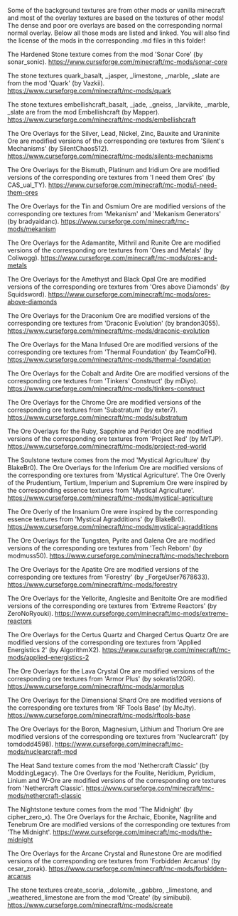 Some of the background textures are from other mods or vanilla minecraft
and most of the overlay textures are based on the textures of other mods!
The dense and poor ore overlays are based on the corresponding normal normal overlay.
Below all those mods are listed and linked.
You will also find the license of the mods in the corresponding .md files in this folder!

The Hardened Stone texture comes from the mod 'Sonar Core' (by sonar_sonic).
https://www.curseforge.com/minecraft/mc-mods/sonar-core

The stone textures quark_basalt, _jasper, _limestone, _marble, _slate are from the mod 'Quark' (by Vazkii).
https://www.curseforge.com/minecraft/mc-mods/quark

The stone textures embellishcraft_basalt, _jade, _gneiss, _larvikite, _marble, _slate are from the mod Embellishcraft (by Mapper).
https://www.curseforge.com/minecraft/mc-mods/embellishcraft

The Ore Overlays for the Silver, Lead, Nickel, Zinc, Bauxite and Uraninite Ore are modified versions of the corresponding ore textures from 'Silent's Mechanisms' (by SilentChaos512).
https://www.curseforge.com/minecraft/mc-mods/silents-mechanisms

The Ore Overlays for the Bismuth, Platinum and Iridium Ore are modified versions of the corresponding ore textures from 'I need them Ores' (by CAS_ual_TY).
https://www.curseforge.com/minecraft/mc-mods/i-need-them-ores

The Ore Overlays for the Tin and Osmium Ore are modified versions of the corresponding ore textures from 'Mekanism' and 'Mekanism Generators' (by bradyaidanc).
https://www.curseforge.com/minecraft/mc-mods/mekanism

The Ore Overlays for the Adamantite, Mithril and Runite Ore are modified versions of the corresponding ore textures from 'Ores and Metals' (by Coliwogg).
https://www.curseforge.com/minecraft/mc-mods/ores-and-metals

The Ore Overlays for the Amethyst and Black Opal Ore are modified versions of the corresponding ore textures from 'Ores above Diamonds' (by Squidsword).
https://www.curseforge.com/minecraft/mc-mods/ores-above-diamonds

The Ore Overlays for the Draconium Ore are modified versions of the corresponding ore textures from 'Draconic Evolution' (by brandon3055).
https://www.curseforge.com/minecraft/mc-mods/draconic-evolution

The Ore Overlays for the Mana Infused Ore are modified versions of the corresponding ore textures from 'Thermal Foundation' (by TeamCoFH).
https://www.curseforge.com/minecraft/mc-mods/thermal-foundation

The Ore Overlays for the Cobalt and Ardite Ore are modified versions of the corresponding ore textures from 'Tinkers' Construct' (by mDiyo).
https://www.curseforge.com/minecraft/mc-mods/tinkers-construct

The Ore Overlays for the Chrome Ore are modified versions of the corresponding ore textures from 'Substratum' (by exter7).
https://www.curseforge.com/minecraft/mc-mods/substratum

The Ore Overlays for the Ruby, Sapphire and Peridot Ore are modified versions of the corresponding ore textures from 'Project Red' (by MrTJP).
https://www.curseforge.com/minecraft/mc-mods/project-red-world

The Soulstone texture comes from the mod 'Mystical Agriculture' (by BlakeBr0).
The Ore Overlays for the Inferium Ore are modified versions of the corresponding ore textures from 'Mystical Agriculture'.
The Ore Overly of the Prudentium, Tertium, Imperium and Supremium Ore were inspired by the corresponding essence textures from 'Mystical Agriculture'.
https://www.curseforge.com/minecraft/mc-mods/mystical-agriculture

The Ore Overly of the Insanium Ore were inspired by the corresponding essence textures from 'Mystical Agradditions' (by BlakeBr0).
https://www.curseforge.com/minecraft/mc-mods/mystical-agradditions

The Ore Overlays for the Tungsten, Pyrite and Galena Ore are modified versions of the corresponding ore textures from 'Tech Reborn' (by modmuss50).
https://www.curseforge.com/minecraft/mc-mods/techreborn

The Ore Overlays for the Apatite Ore are modified versions of the corresponding ore textures from 'Forestry' (by _ForgeUser7678633).
https://www.curseforge.com/minecraft/mc-mods/forestry

The Ore Overlays for the Yellorite, Anglesite and Benitoite Ore are modified versions of the corresponding ore textures from 'Extreme Reactors' (by ZeroNoRyouki).
https://www.curseforge.com/minecraft/mc-mods/extreme-reactors

The Ore Overlays for the Certus Quartz and Charged Certus Quartz Ore are modified versions of the corresponding ore textures from 'Applied Energistics 2' (by AlgorithmX2).
https://www.curseforge.com/minecraft/mc-mods/applied-energistics-2

The Ore Overlays for the Lava Crystal Ore are modified versions of the corresponding ore textures from 'Armor Plus' (by sokratis12GR).
https://www.curseforge.com/minecraft/mc-mods/armorplus

The Ore Overlays for the Dimensional Shard Ore are modified versions of the corresponding ore textures from 'RF Tools Base' (by McJty).
https://www.curseforge.com/minecraft/mc-mods/rftools-base

The Ore Overlays for the Boron, Magnesium, Lithium and Thorium Ore are modified versions of the corresponding ore textures from 'Nuclearcraft' (by tomdodd4598).
https://www.curseforge.com/minecraft/mc-mods/nuclearcraft-mod

The Heat Sand texture comes from the mod 'Nethercraft Classic' (by ModdingLegacy).
The Ore Overlays for the Foulite, Neridium, Pyridium, Linium and W-Ore are modified versions of the corresponding ore textures from 'Nethercraft Classic'.
https://www.curseforge.com/minecraft/mc-mods/nethercraft-classic

The Nightstone texture comes from the mod 'The Midnight' (by cipher_zero_x).
The Ore Overlays for the Archaic, Ebonite, Nagrilite and Tenebrum Ore are modified versions of the corresponding ore textures from 'The Midnight'.
https://www.curseforge.com/minecraft/mc-mods/the-midnight

The Ore Overlays for the Arcane Crystal and Runestone Ore are modified versions of the corresponding ore textures from 'Forbidden Arcanus' (by cesar_zorak).
https://www.curseforge.com/minecraft/mc-mods/forbidden-arcanus

The stone textures create_scoria, _dolomite, _gabbro, _limestone, and _weathered_limestone are from the mod 'Create' (by simibubi).
https://www.curseforge.com/minecraft/mc-mods/create